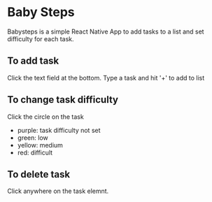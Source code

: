 # Baby Steps
 
Babysteps is a simple React Native App to add tasks to a list and set difficulty for each task.

## To add task
Click the text field at the bottom. Type a task and hit '+' to add to list

## To change task difficulty
Click the circle on the task
- purple: task difficulty not set
- green: low
- yellow: medium
- red: difficult

## To delete task
Click anywhere on the task elemnt.